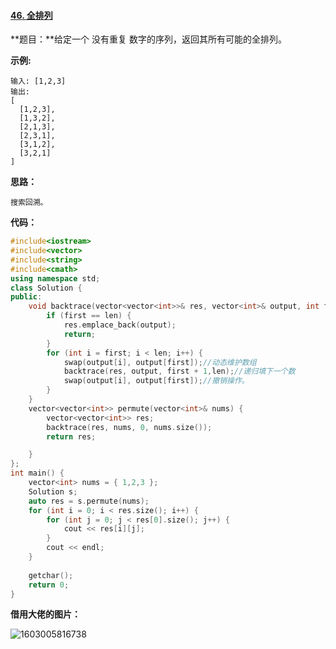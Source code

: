 #### [46. 全排列](https://leetcode-cn.com/problems/permutations/)

**题目：**给定一个 没有重复 数字的序列，返回其所有可能的全排列。

**示例:**

```
输入: [1,2,3]
输出:
[
  [1,2,3],
  [1,3,2],
  [2,1,3],
  [2,3,1],
  [3,1,2],
  [3,2,1]
]
```

**思路：**

```
搜索回溯。
```

**代码：**

```c++
#include<iostream>   
#include<vector> 
#include<string>
#include<cmath>
using namespace std;
class Solution {
public:
	void backtrace(vector<vector<int>>& res, vector<int>& output, int first, int len) {
		if (first == len) {
			res.emplace_back(output);
			return;
		}
		for (int i = first; i < len; i++) {
			swap(output[i], output[first]);//动态维护数组
			backtrace(res, output, first + 1,len);//递归填下一个数
			swap(output[i], output[first]);//撤销操作。
		}
	}
	vector<vector<int>> permute(vector<int>& nums) {
		vector<vector<int>> res;
		backtrace(res, nums, 0, nums.size());
		return res;

	}
};
int main() {
	vector<int> nums = { 1,2,3 };
	Solution s;
	auto res = s.permute(nums);
	for (int i = 0; i < res.size(); i++) {
		for (int j = 0; j < res[0].size(); j++) {
			cout << res[i][j];
		}
		cout << endl;
	}
	
	getchar();
	return 0;
}
```

**借用大佬的图片：**

![1603005816738](C:\Users\Admin\AppData\Roaming\Typora\typora-user-images\1603005816738.png)